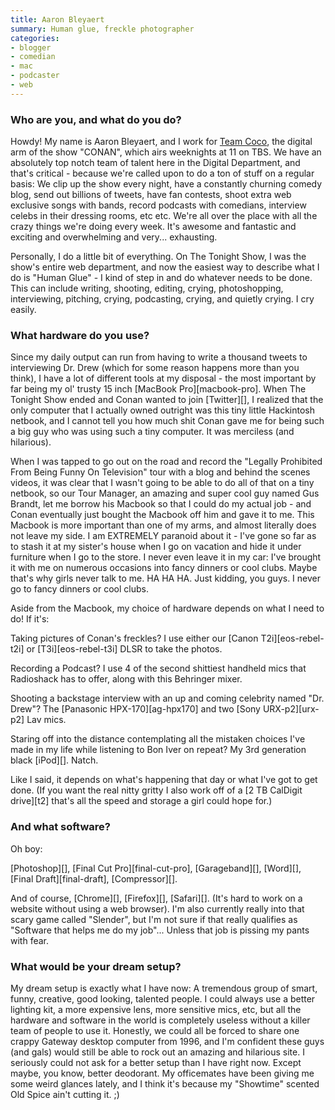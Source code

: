 ```yaml
---
title: Aaron Bleyaert
summary: Human glue, freckle photographer
categories:
- blogger
- comedian
- mac
- podcaster
- web
---
```


### Who are you, and what do you do?

Howdy! My name is Aaron Bleyaert, and I work for [Team Coco](http://teamcoco.com/ "Team Coco's website."), the digital arm of the show "CONAN", which airs weeknights at 11 on TBS. We have an absolutely top notch team of talent here in the Digital Department, and that's critical - because we're called upon to do a ton of stuff on a regular basis: We clip up the show every night, have a constantly churning comedy blog, send out billions of tweets, have fan contests, shoot extra web exclusive songs with bands, record podcasts with comedians, interview celebs in their dressing rooms, etc etc. We're all over the place with all the crazy things we're doing every week. It's awesome and fantastic and exciting and overwhelming and very... exhausting.

Personally, I do a little bit of everything. On The Tonight Show, I was the show's entire web department, and now the easiest way to describe what I do is "Human Glue" - I kind of step in and do whatever needs to be done. This can include writing, shooting, editing, crying, photoshopping, interviewing, pitching, crying, podcasting, crying, and quietly crying. I cry easily.

### What hardware do you use?

Since my daily output can run from having to write a thousand tweets to interviewing Dr. Drew (which for some reason happens more than you think), I have a lot of different tools at my disposal - the most important by far being my ol' trusty 15 inch [MacBook Pro][macbook-pro]. When The Tonight Show ended and Conan wanted to join [Twitter][], I realized that the only computer that I actually owned outright was this tiny little Hackintosh netbook, and I cannot tell you how much shit Conan gave me for being such a big guy who was using such a tiny computer. It was merciless (and hilarious).

When I was tapped to go out on the road and record the "Legally Prohibited From Being Funny On Television" tour with a blog and behind the scenes videos, it was clear that I wasn't going to be able to do all of that on a tiny netbook, so our Tour Manager, an amazing and super cool guy named Gus Brandt, let me borrow his Macbook so that I could do my actual job - and Conan eventually just bought the Macbook off him and gave it to me. This Macbook is more important than one of my arms, and almost literally does not leave my side. I am EXTREMELY paranoid about it - I've gone so far as to stash it at my sister's house when I go on vacation and hide it under furniture when I go to the store. I never even leave it in my car: I've brought it with me on numerous occasions into fancy dinners or cool clubs. Maybe that's why girls never talk to me. HA HA HA. Just kidding, you guys. I never go to fancy dinners or cool clubs.

Aside from the Macbook, my choice of hardware depends on what I need to do! If it's:

Taking pictures of Conan's freckles? I use either our [Canon T2i][eos-rebel-t2i] or [T3i][eos-rebel-t3i] DLSR to take the photos.

Recording a Podcast? I use 4 of the second shittiest handheld mics that Radioshack has to offer, along with this Behringer mixer.

Shooting a backstage interview with an up and coming celebrity named "Dr. Drew"? The [Panasonic HPX-170][ag-hpx170] and two [Sony URX-p2][urx-p2] Lav mics.

Staring off into the distance contemplating all the mistaken choices I've made in my life while listening to Bon Iver on repeat? My 3rd generation black [iPod][]. Natch.

Like I said, it depends on what's happening that day or what I've got to get done. (If you want the real nitty gritty I also work off of a [2 TB CalDigit drive][t2] that's all the speed and storage a girl could hope for.)

### And what software?

Oh boy: 

[Photoshop][], [Final Cut Pro][final-cut-pro], [Garageband][], [Word][], [Final Draft][final-draft], [Compressor][].

And of course, [Chrome][], [Firefox][], [Safari][]. (It's hard to work on a website without using a web browser). I'm also currently really into that scary game called "Slender", but I'm not sure if that really qualifies as "Software that helps me do my job"... Unless that job is pissing my pants with fear.

### What would be your dream setup?

My dream setup is exactly what I have now: A tremendous group of smart, funny, creative, good looking, talented people. I could always use a better lighting kit, a more expensive lens, more sensitive mics, etc, but all the hardware and software in the world is completely useless without a killer team of people to use it. Honestly, we could all be forced to share one crappy Gateway desktop computer from 1996, and I'm confident these guys (and gals) would still be able to rock out an amazing and hilarious site. I seriously could not ask for a better setup than I have right now. Except maybe, you know, better deodorant. My officemates have been giving me some weird glances lately, and I think it's because my "Showtime" scented Old Spice ain't cutting it. ;)